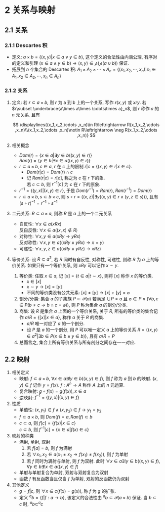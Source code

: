 # 2 关系与映射

## 2.1 关系
### 2.1.1 Descartes 积
- 定义: $a\times b=\{(x,y)|x\in a \vee y\in b\}$, 这个定义的合法性由内涵公理, 有序对的定义和引理 $(x\in a \wedge y\in b)\to (x,y)\in \mathcal{p}(\mathcal{p}(a\cup b))$ 保证.
- 拓展到 $n$ 个集合的 Descartes 积: $A_1\times A_2\times \cdots \times A_n=\{(x_1,x_2,\cdots ,x_n)|x_1\in A_1,x_2\in A_2,\cdots ,x_n\in A_n\}$ 

### 2.1.2 关系
1. 定义: 若 $r\subset a\times b$, 则 $r$ 为 a 到 b 上的一个关系, 写作 $r(x,y)$ 或 $xry$. 若 $r\subset \underbrace{a\times a\times \cdots\times a}_n$, 则 $r$ 称作 $a$ 的 $n$ 元关系. 且有

    $$
    \displaylines{(x_1,x_2,\cdots ,x_n)\in R\leftrightarrow R(x_1,x_2,\cdots ,x_n)\\(x_1,x_2,\cdots ,x_n)\notin R\leftrightarrow \neg R(x_1,x_2,\cdots ,x_n)}
    $$

2. 相关概念
    - $Dom(r)=\{x\in a|\exists y\in b((x,y)\in r)\}$  
      $Ran(r)=\{y\in b|\exists x\in a((x,y)\in r)\}$
    - $r\subset a\times b,c\in a$, $r$ 在 $c$ 上的限制 $r|c=\{(x,y)\in r|x\in c\}$.
        - $Dom(r|c)=Dom(r)\cap c$
        - 记 $Ran(r|c)=r[c]$, 称之为 $c$ 在 $r$ 下的象.  
          若 $c\subset b$, 则 $r^{-1}[c]$ 为 $c$ 在 $r$ 下的原象.
    - $r^{-1}=\{(y,x)|(x,y)\in r\}$, 于是 $Dom(r^{-1})=Ran(r)$, $Ran(r^{-1})=Dom(r)$
    - $r\subset a\times b,s\subset b\times c$, 则 $s\circ r=\{(x,z)|\exists y((x,y)\in r\wedge(y,z\in s))\}$, 且有 $(s\circ r)^{-1}=r^{-1}\circ s^{-1}$
3. 二元关系:  $R\subset a\times a$, 则称 $R$ 是 $a$ 上的一个二元关系
    - 自反性: $\forall x\in a(xRx)$  
      反自反性: $\forall x\in a((x,x)\notin R)$
    - 对称性: $\forall x,y\in a(xRy\to yRx)$  
      反对称性: $\forall x,y\in a((xRy\wedge yRx)\to x=y)$
    - 可递性: $\forall x,y,z\in a((xRy\wedge yRz)\to xRz)$
4. 等价关系: 设 $R\subset a^2$, 若 $R$ 同时有自反性, 对称性, 可递性, 则称 $R$ 为 $a$ 上的等价关系. 如果只有一个等价关系, 则 $xRy$ 可以记作 $x\sim y$.
    1. 等价类: 任取 $x\in a$, 记 $[x]=\{t\in a|t\sim x\}$, 则将 $[x]$ 称作 $x$ 的等价类.
        - $x\in [x]$
        - $x\sim y\to [x]=[y]$
        - 不同的等价类没有公共元素: $[x]\neq [y]\to [x]\cap [y]=\varnothing$
    2. 剖分/分类: 集合 $a$ 的子集族 $P\subset \mathcal{P}(a)$ 若满足 $\cup P=a$ 且 $\varnothing \notin P\vee(\forall b,c\in P(b\neq c\to b\cap c=\varnothing))$, 则 $P$ 称为集合 $a$ 的剖分/分类.
    3. 商集: 设 $R$ 是集合 $a$ 上面的一个等价关系, 关于 $R$, 所有的等价类的集合记作 $a/R=\{[x]|x\in a\}$, 称作 $a$ 关于 $R$ 的商集.
        - $a/R$ 唯一对应了 $a$ 的一个剖分.
        - 设 $P$ 是 $a$ 的一个剖分, 用 $P$ 可以唯一定义 $a$ 上的等价关系 $R=\{(x,y)\in a^2|\exists b\in P(x\in b\wedge y\in b)\}$, 且有 $a/R=P$
    4. 总而言之, 集合上所有等价关系与所有剖分之间存在一一对应.

## 2.2 映射
1. 相关定义
    - 映射: $f\subset a\times b$, $\forall x\in a\exists !y\in b((x,y)\in f)$, 则 $f$ 称为 $a$ 到 $b$ 的映射. $(x,y)\in f$ 记作 $y=f(x)$. $f:A^n\to A$ 称作 $A$ 上的 $n$ 元运算.
    - 复合映射: $g\circ f(x)=g(f(x)), x\in a$
    - 逆映射: $f^{-1}=\{(y,x)|(x,y)\in f\}$
2. 性质
    - 单值性: $(x,y_1)\in f \wedge (x,y_2)\in f\to y_1=y_2$
    - $f\subset a\times b$, 则 $Dom(f)=a, Ran(f)\subset b$
    - $c\subset a$, 则 $f[c]=\{f(x)|x\in c\}$  
      $c\subset b$, 则 $f^{-1}[c]=\{x\in a|f(x)\in c\}$
3. 映射的种类
    - 满射, 单射, 双射
        1. 若 $f[a]=b$, 则 $f$ 为满射
        2. 若 $\forall x_1,x_2\in a(x_1\neq x_2\to f(x_1)\neq f(x_2))$, 则 $f$ 为单射
        3. 若 $f$ 同时为满射与单射, 则 $f$ 为双射. 此时 $\forall x\in a\exists !y\in b((x,y)\in f)$, $\forall y\in b\exists !x\in a((x,y)\in f)$
    - 单射与单射复合为单射, 双射与双射复合为双射
    - 函数 $f$ 有反函数当且仅当 $f$ 为单射, 双射的反函数仍为双射
4. 其他定义
    - $g=f|c$, 则 $\forall x\in c(f(x)=g(x))$, 称 $f$ 为 $g$ 的扩张.
    - 定义 $^{a}b=\{f|f:a\to b\}$, 该定义的合法性由 $^{a}b\subset \mathcal{P}(a\times b)$ 保证. 当 $b\subset c$ 时, $^{a}b\subset ^{a}c$